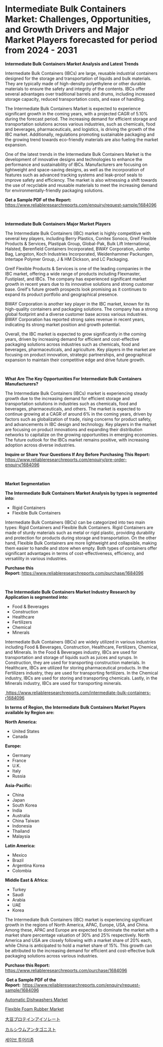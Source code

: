 <p><h1>Intermediate Bulk Containers Market: Challenges, Opportunities, and Growth Drivers and Major Market Players forecasted for period from 2024 - 2031</h1></p><p><strong>Intermediate Bulk Containers Market Analysis and Latest Trends</strong></p>
<p><p>Intermediate Bulk Containers (IBCs) are large, reusable industrial containers designed for the storage and transportation of liquids and bulk materials. They are typically made of high-density polyethylene or other durable materials to ensure the safety and integrity of the contents. IBCs offer several advantages over traditional barrels and drums, including increased storage capacity, reduced transportation costs, and ease of handling.</p><p>The Intermediate Bulk Containers Market is expected to experience significant growth in the coming years, with a projected CAGR of 5.10% during the forecast period. The increasing demand for efficient storage and transportation solutions across various industries, such as chemicals, food and beverages, pharmaceuticals, and logistics, is driving the growth of the IBC market. Additionally, regulations promoting sustainable packaging and the growing trend towards eco-friendly materials are also fueling the market expansion.</p><p>One of the latest trends in the Intermediate Bulk Containers Market is the development of innovative designs and technologies to enhance the performance and sustainability of IBCs. Manufacturers are focusing on lightweight and space-saving designs, as well as the incorporation of features such as advanced tracking systems and leak-proof seals to improve safety and efficiency. The market is also witnessing a shift towards the use of recyclable and reusable materials to meet the increasing demand for environmentally-friendly packaging solutions.</p></p>
<p><strong>Get a Sample PDF of the Report:&nbsp;</strong> <a href="https://www.reliableresearchreports.com/enquiry/request-sample/1684096">https://www.reliableresearchreports.com/enquiry/request-sample/1684096</a></p>
<p>&nbsp;</p>
<p><strong>Intermediate Bulk Containers Major Market Players</strong></p>
<p><p>The Intermediate Bulk Containers (IBC) market is highly competitive with several key players, including Berry Plastics, Conitex Sonoco, Greif Flexible Products & Services, Plastipak Group, Global-Pak, Bulk Lift International, Halsted, Berenfield Containers Incorporated, BWAY Corporation, Jumbo Bag, Langston, Koch Industries Incorporated, Weidenhammer Packungen, Intertape Polymer Group, J & HM Dickson, and LC Packaging.</p><p>Greif Flexible Products & Services is one of the leading companies in the IBC market, offering a wide range of products including Flexmaster, Fustiplast, and IBCs. The company has experienced significant market growth in recent years due to its innovative solutions and strong customer base. Greif's future growth prospects look promising as it continues to expand its product portfolio and geographical presence.</p><p>BWAY Corporation is another key player in the IBC market, known for its high-quality containers and packaging solutions. The company has a strong global footprint and a diverse customer base across various industries. BWAY Corporation has reported strong sales revenue in recent years, indicating its strong market position and growth potential.</p><p>Overall, the IBC market is expected to grow significantly in the coming years, driven by increasing demand for efficient and cost-effective packaging solutions across industries such as chemicals, food and beverages, pharmaceuticals, and agriculture. Key players in the market are focusing on product innovation, strategic partnerships, and geographical expansion to maintain their competitive edge and drive future growth.</p></p>
<p>&nbsp;</p>
<p><strong>What Are The Key Opportunities For Intermediate Bulk Containers Manufacturers?</strong></p>
<p><p>The Intermediate Bulk Containers (IBCs) market is experiencing steady growth due to the increasing demand for efficient storage and transportation solutions in industries such as chemicals, food and beverages, pharmaceuticals, and others. The market is expected to continue growing at a CAGR of around 6% in the coming years, driven by factors such as globalization of trade, rising concerns for product safety, and advancements in IBC design and technology. Key players in the market are focusing on product innovations and expanding their distribution networks to capitalize on the growing opportunities in emerging economies. The future outlook for the IBCs market remains positive, with increasing adoption across diverse industries.</p></p>
<p><strong>Inquire or Share Your Questions If Any Before Purchasing This Report:</strong> <a href="https://www.reliableresearchreports.com/enquiry/pre-order-enquiry/1684096">https://www.reliableresearchreports.com/enquiry/pre-order-enquiry/1684096</a></p>
<p>&nbsp;</p>
<p><strong>Market Segmentation</strong></p>
<p><strong>The Intermediate Bulk Containers Market Analysis by types is segmented into:</strong></p>
<p><ul><li>Rigid Containers</li><li>Flexible Bulk Containers</li></ul></p>
<p><p>Intermediate Bulk Containers (IBCs) can be categorized into two main types: Rigid Containers and Flexible Bulk Containers. Rigid Containers are made of sturdy materials such as metal or rigid plastic, providing durability and protection for products during storage and transportation. On the other hand, Flexible Bulk Containers are more lightweight and collapsible, making them easier to handle and store when empty. Both types of containers offer significant advantages in terms of cost-effectiveness, efficiency, and versatility in various industries.</p></p>
<p><strong>Purchase this Report:&nbsp;</strong><a href="https://www.reliableresearchreports.com/purchase/1684096">https://www.reliableresearchreports.com/purchase/1684096</a></p>
<p>&nbsp;</p>
<p><strong>The Intermediate Bulk Containers Market Industry Research by Application is segmented into:</strong></p>
<p><ul><li>Food & Beverages</li><li>Construction</li><li>Healthcare</li><li>Fertilizers</li><li>Chemical</li><li>Minerals</li></ul></p>
<p><p>Intermediate Bulk Containers (IBCs) are widely utilized in various industries including Food & Beverages, Construction, Healthcare, Fertilizers, Chemical, and Minerals. In the Food & Beverages industry, IBCs are used for transportation and storage of liquids such as juices and syrups. In Construction, they are used for transporting construction materials. In Healthcare, IBCs are utilized for storing pharmaceutical products. In the Fertilizers industry, they are used for transporting fertilizers. In the Chemical industry, IBCs are used for storing and transporting chemicals. Lastly, in the Minerals industry, IBCs are used for transporting minerals.</p></p>
<p><a href="https://www.reliableresearchreports.com/intermediate-bulk-containers-r1684096">&nbsp;https://www.reliableresearchreports.com/intermediate-bulk-containers-r1684096</a></p>
<p><strong>In terms of Region, the Intermediate Bulk Containers Market Players available by Region are:</strong></p>
<p>
    <p> <strong> North America: </strong>
        <ul>
            <li>United States</li>
            <li>Canada</li>
        </ul>
        </p> 
    <p> <strong> Europe: </strong>
        <ul>
            <li>Germany</li>
            <li>France</li>
            <li>U.K.</li>
            <li>Italy</li>
            <li>Russia</li>
        </ul>
        </p> 
    <p> <strong> Asia-Pacific: </strong>
        <ul>
            <li>China</li>
            <li>Japan</li>
            <li>South Korea</li>
            <li>India</li>
            <li>Australia</li>
            <li>China Taiwan</li>
            <li>Indonesia</li>
            <li>Thailand</li>
            <li>Malaysia</li>
        </ul>
        </p> 
    <p> <strong> Latin America: </strong>
        <ul>
            <li>Mexico</li>
            <li>Brazil</li>
            <li>Argentina Korea</li>
            <li>Colombia</li>
        </ul>
        </p> 
    <p> <strong> Middle East & Africa: </strong>
        <ul>
            <li>Turkey</li>
            <li>Saudi</li>
            <li>Arabia</li>
            <li>UAE</li>
            <li>Korea</li>
        </ul>
    </p>
    </p>
<p><p>The Intermediate Bulk Containers (IBC) market is experiencing significant growth in the regions of North America, APAC, Europe, USA, and China. Among these, APAC and Europe are expected to dominate the market with a market share percentage valuation of 30% and 25% respectively. North America and USA are closely following with a market share of 20% each, while China is anticipated to hold a market share of 15%. This growth can be attributed to the increasing demand for efficient and cost-effective bulk packaging solutions across various industries.</p></p>
<p><strong>Purchase this Report: </strong><a href="https://www.reliableresearchreports.com/purchase/1684096">https://www.reliableresearchreports.com/purchase/1684096</a></p>
<p>&nbsp;<strong>Get a Sample PDF of the Report:&nbsp;&nbsp;</strong><a href="https://www.reliableresearchreports.com/enquiry/request-sample/1684096">https://www.reliableresearchreports.com/enquiry/request-sample/1684096</a></p>
<p><strong></strong></p>
<p><p><a href="https://github.com/mbisetmhermsr/Market-Research-Report-List-2/blob/main/automatic-dishwashers-market.md">Automatic Dishwashers Market</a></p><p><a href="https://issuu.com/reportprime-2/docs/flexible-foam-rubber-market-size-2030.pptx">Flexible Foam Rubber Market</a></p><p><a href="https://medium.com/@elmorunolfsson2023/%E5%A4%A7%E8%B1%86%E3%81%9F%E3%82%93%E3%81%B1%E3%81%8F%E8%B3%AA%E5%88%86%E9%9B%A2%E7%89%A9%E5%B8%82%E5%A0%B4%E3%81%AF-%E5%B8%82%E5%A0%B4%E3%82%B7%E3%82%A7%E3%82%A2-%E3%82%B5%E3%82%A4%E3%82%BA-2031%E5%B9%B4%E3%81%BE%E3%81%A7%E3%81%AE%E4%BA%88%E6%B8%AC%E3%81%AB%E7%84%A6%E7%82%B9%E3%82%92%E5%BD%93%E3%81%A6%E3%81%A6%E3%81%84%E3%81%BE%E3%81%99-17deadcb440d">大豆プロテインアイソレート</a></p><p><a href="https://github.com/avwofrml53535/Market-Research-Report-List-1/blob/main/854803021434.md">カルシウムアンタゴニスト</a></p><p><a href="https://github.com/TrevorKruvalis5678/Market-Research-Report-List-1/blob/main/256494819844.md">세이브 투어리즘</a></p></p>